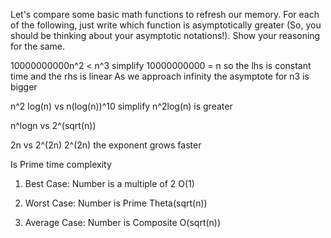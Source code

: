 Let's compare some basic math functions to refresh our memory. For each of the following, just write which function is asymptotically greater (So, you should be thinking about your asymptotic notations!). Show your reasoning for the same.

10000000000n^2 < n^3
simplify 10000000000 = n
so the lhs is constant time and the rhs is linear
As we approach infinity the asymptote for n3 is bigger

n^2 log(n) vs n(log(n))^10 simplify
n^2log(n) is greater


n^logn vs 2^(sqrt(n))


 2n vs 2^(2n)
 2^(2n) the exponent grows faster

Is Prime time complexity
 1. Best Case: Number is a multiple of 2
 O(1)

 2. Worst Case:  Number is Prime
 Theta(sqrt(n))

 3. Average Case: Number is Composite
O(sqrt(n))